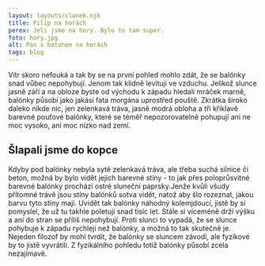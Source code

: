 ```yaml
---
layout: layouts/clanek.njk
title: Filip na horách
perex: Jeli jsme na hory. Bylo to tam super. 
foto: hory.jpg
alt: Pán s batohem na horách
tags: blog
---
```


Vítr skoro nefouká a tak by se na první pohled mohlo zdát, že se balónky snad vůbec nepohybují. Jenom tak klidně levitují ve vzduchu. Jelikož slunce jasně září a na obloze byste od východu k západu hledali mráček marně, balónky působí jako jakási fata morgána uprostřed pouště. Zkrátka široko daleko nikde nic, jen zelenkavá tráva, jasně modrá obloha a tři křiklavě barevné pouťové balónky, které se téměř nepozorovatelně pohupují ani ne moc vysoko, ani moc nízko nad zemí. 

## Šlapali jsme do kopce

Kdyby pod balónky nebyla sytě zelenkavá tráva, ale třeba suchá silnice či beton, možná by bylo vidět jejich barevné stíny - to jak přes poloprůsvitné barevné balónky prochází ostré sluneční paprsky.Jenže kvůli všudy přítomné trávě jsou stíny balónků sotva vidět, natož aby šlo rozeznat, jakou barvu tyto stíny mají. Uvidět tak balónky náhodný kolemjdoucí, jistě by si pomyslel, že už tu takhle poletují snad tisíc let. Stále si víceméně drží výšku a ani do stran se příliš nepohybují. Proti slunci to vypadá, že se slunce pohybuje k západu rychleji než balónky, a možná to tak skutečně je. Nejeden filozof by mohl tvrdit, že balónky se sluncem závodí, ale fyzikové by to jistě vyvrátili. Z fyzikálního pohledu totiž balónky působí zcela nezajímavě.
